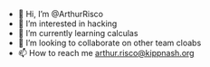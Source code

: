 - 👋 Hi, I’m @ArthurRisco
- 👀 I’m interested in hacking
- 🌱 I’m currently learning calculas
- 💞️ I’m looking to collaborate on other team cloabs
- 📫 How to reach me arthur.risco@kippnash.org

<!---
ArthurRisco/ArthurRisco is a ✨ special ✨ repository because its `README.md` (this file) appears on your GitHub profile.
You can click the Preview link to take a look at your changes.
--->
